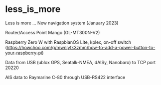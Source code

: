# less_is_more
Less is more ...
New navigation system (January 2023)

Router/Access Point Mango (GL-MT300N-V2)

Raspberry Zero W with RaspbianOS Lite, kplex, on-off switch (https://howchoo.com/g/mwnlytk3zmm/how-to-add-a-power-button-to-your-raspberry-pi)

Data from USB (ublox GPS, Seatalk-NMEA, dAISy, Nanobaro) to TCP port 20220

AIS data to Raymarine C-80 through USB-RS422 interface
